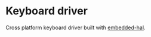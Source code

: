 # Keyboard driver

Cross platform keyboard driver built with [embedded-hal](https://github.com/rust-embedded/embedded-hal).
